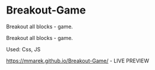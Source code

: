 # Breakout-Game
Breakout all blocks - game.

Breakout all blocks - game.

Used:
Css, JS

https://mmarek.github.io/Breakout-Game/ - LIVE PREVIEW
